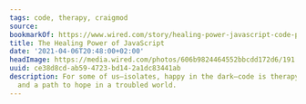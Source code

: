 ```yaml
---
tags: code, therapy, craigmod
source:
bookmarkOf: https://www.wired.com/story/healing-power-javascript-code-programming/
title: The Healing Power of JavaScript
date: '2021-04-06T20:48:00+02:00'
headImage: https://media.wired.com/photos/606b9824464552bbcdd172d6/191:100/w_1280,c_limit/ideas-coding-therapy.jpg
uuid: ce38d8cd-ab59-4723-bd14-2a1dc83441ab
description: For some of us—isolates, happy in the dark—code is therapy, an escape
  and a path to hope in a troubled world.
---
```


